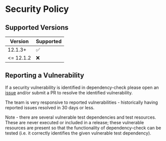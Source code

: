 # Security Policy

## Supported Versions

| Version   | Supported          |
|-----------|--------------------|
| 12.1.3+   | :white_check_mark: |
| <= 12.1.2 | :x:                |

## Reporting a Vulnerability

If a security vulnerability is identified in dependency-check please
open an [issue](https://github.com/dependency-check/DependencyCheck/issues/new/choose)
and/or submit a PR to resolve the identified vulnerability.

The team is very responsive to reported vulnerabilities - historically having reported issues resolved in 30 days or less.

Note - there are several vulnerable test dependencies and test resources. These are never executed or included in a release; these vulnerable resources are present so that the functionality of dependency-check can be tested (i.e. it correctly identifies the given vulnerable test dependency).

